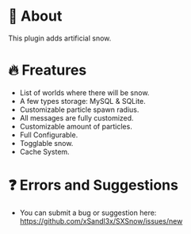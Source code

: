 # 💬 About
This plugin adds artificial snow.


# 🔥 Freatures
- List of worlds where there will be snow.
- A few types storage: MySQL & SQLite.
- Сustomizable particle spawn radius.
- All messages are fully customized.
- Сustomizable amount of particles.
- Full Configurable.
- Togglable snow.
- Cache System.

# ❓ Errors and Suggestions
- You can submit a bug or suggestion here: https://github.com/xSandl3x/SXSnow/issues/new
